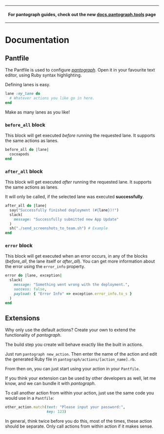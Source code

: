 -----

<h4 align="center">For pantograph guides, check out the new <a href="https://docs.pantograph.tools">docs.pantograph.tools</a> page</h4>

-----

# Documentation

## Pantfile

The Pantfile is used to configure [_pantograph_](https://pantograph.tools). Open it in your favourite text editor, using Ruby syntax highlighting.

Defining lanes is easy. 

```rb
lane :my_lane do
  # Whatever actions you like go in here.
end
```

Make as many lanes as you like!

### `before_all` block

This block will get executed *before* running the requested lane. It supports the same actions as lanes.

```ruby
before_all do |lane|
  cocoapods
end
```

### `after_all` block

This block will get executed *after* running the requested lane. It supports the same actions as lanes.

It will only be called, if the selected lane was executed **successfully**.

```ruby
after_all do |lane|
  say("Successfully finished deployment (#{lane})!")
  slack(
    message: "Successfully submitted new App Update"
  )
  sh("./send_screenshots_to_team.sh") # Example
end
```

### `error` block

This block will get executed when an error occurs, in any of the blocks (*before_all*, the lane itself or *after_all*).
You can get more information about the error using the `error_info` property.

```ruby
error do |lane, exception|
  slack(
    message: "Something went wrong with the deployment.",
    success: false,
    payload: { "Error Info" => exception.error_info.to_s } 
  )
end
```

## Extensions

Why only use the default actions? Create your own to extend the functionality of _pantograph_.

The build step you create will behave exactly like the built in actions.

Just run `pantograph new_action`. Then enter the name of the action and edit the generated Ruby file in `pantograph/actions/[action_name].rb`.

From then on, you can just start using your action in your `Pantfile`.

If you think your extension can be used by other developers as well, let me know, and we can bundle it with _pantograph_.

To call another action from within your action, just use the same code you would use in a `Pantfile`:

```ruby
other_action.match(text: "Please input your password:", 
                   key: 123)
```

In general, think twice before you do this, most of the times, these action should be separate. Only call actions from within action if it makes sense.
